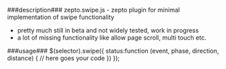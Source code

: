 ###description###
zepto.swipe.js - zepto plugin for minimal implementation of swipe functionality

- pretty much still in beta and not widely tested, work in progress
- a lot of missing functionality like allow page scroll, multi touch etc.

###usage###
    $(selector).swipe({
        status:function (event, phase, direction, distance) {
            // here goes your code
        })
    });